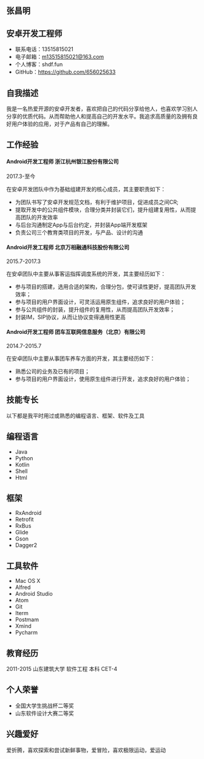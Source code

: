 张昌明
---
安卓开发工程师
---

* 联系电话：13515815021
* 电子邮箱：m13515815021@163.com
* 个人博客：shdf.fun
* GitHub：https://github.com/656025633

自我描述
---
我是一名热爱开源的安卓开发者，喜欢把自己的代码分享给他人，也喜欢学习别人分享的优质代码。从而帮助他人和提高自己的开发水平。我追求高质量的及拥有良好用户体验的应用，对于产品有自己的理解。

工作经验
---
#### Android开发工程师 浙江杭州银江股份有限公司

2017.3-至今

在安卓开发团队中作为基础组建开发的核心成员，其主要职责如下：

* 为团队书写了安卓开发规范文档，有利于维护项目，促进成员之间CR;
* 提取开发中的公共组件模块，合理分类并封装它们，提升组建复用性，从而提高团队的开发效率
* 与后台沟通制定App与后台约定，并封装App端开发框架
* 负责公司三个教育类项目的开发，与产品、设计的沟通

#### Android开发工程师 北京万相融通科技股份有限公司

2015.7-2017.3

在安卓团队中主要从事客运指挥调度系统的开发，其主要经历如下：

* 参与项目的搭建，选用合适的架构，合理分包，使可读性更好，提高团队开发效率；
* 参与项目的用户界面设计，可灵活运用原生组件，追求良好的用户体验；
* 参与公共组件的封装，提升组件的复用性，从而提高团队开发效率；
* 封装IM，SIP协议，从而让协议变得通用性更高

#### Android开发工程师 团车互联网信息服务（北京）有限公司

2014.7-2015.7

在安卓团队中主要从事团车养车方面的开发，其主要经历如下：

* 熟悉公司的业务及已有的项目；
* 参与项目的用户界面设计，使用原生组件进行开发，追求良好的用户体验；

技能专长
--
以下都是我平时用过或熟悉的编程语言、框架、软件及工具

编程语言
---
* Java
* Python
* Kotlin
* Shell
* Html

框架
---
* RxAndroid
* Retrofit
* RxBus
* Glide
* Gson
* Dagger2

工具软件
---
* Mac OS X
* Alfred
* Android Studio
* Atom
* Git
* Iterm
* Postmam
* Xmind
* Pycharm

教育经历
---
2011-2015  山东建筑大学 软件工程 本科 CET-4

个人荣誉
---
* 全国大学生挑战杯二等奖
* 山东软件设计大赛二等奖

兴趣爱好
---
爱折腾，喜欢探索和尝试新鲜事物，爱冒险，喜欢极限运动，爱运动



